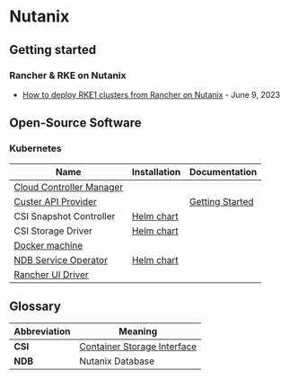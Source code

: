 # Nutanix

## Getting started

### Rancher & RKE on Nutanix

* [How to deploy RKE1 clusters from Rancher on Nutanix](https://www.nutanix.dev/2023/06/09/how-to-deploy-a-fleet-of-rancher-rke1-clusters-on-nutanix-the-complete-guide-part-1/) - June 9, 2023

## Open-Source Software

### Kubernetes

Name                                                                                        | Installation                                                                          | Documentation
--------------------------------------------------------------------------------------------|---------------------------------------------------------------------------------------|-----------------------------------------------------------------------------
[Cloud Controller Manager](https://github.com/nutanix-cloud-native/cloud-provider-nutanix)  |                                                                                       |
[Custer API Provider](https://github.com/nutanix-cloud-native/cluster-api-provider-nutanix) |                                                                                       | [Getting Started](https://opendocs.nutanix.com/capx/latest/getting_started/)
CSI Snapshot Controller                                                                     | [Helm chart](https://github.com/nutanix/helm/tree/master/charts/nutanix-csi-snapshot) |
CSI Storage Driver                                                                          | [Helm chart](https://github.com/nutanix/helm/tree/master/charts/nutanix-csi-storage)  |
[Docker machine](https://github.com/nutanix/docker-machine)                                 |                                                                                       |
[NDB Service Operator](https://github.com/nutanix-cloud-native/ndb-operator)                | [Helm chart](https://github.com/nutanix/helm/tree/master/charts/ndb-operator)         |
[Rancher UI Driver](https://github.com/nutanix/rancher-ui-driver)                           |                                                                                       |

## Glossary

Abbreviation | Meaning
-------------|-----------------------------------------------------------------------------------
**CSI**      | [Container Storage Interface](https://github.com/container-storage-interface/spec)
**NDB**      | Nutanix Database
